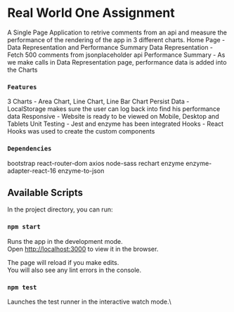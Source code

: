 # Real World One Assignment

A Single Page Application to retrive comments from an api and measure the performance of the rendering of the app in 3 different charts.
Home Page - Data Representation and Performance Summary
Data Representation - Fetch 500 comments from jsonplaceholder api
Performance Summary - As we make calls in Data Representation page, performance data is added into the Charts

### `Features`

3 Charts - Area Chart, Line Chart, Line Bar Chart
Persist Data - LocalStorage makes sure the user can log back into find his performance data
Responsive - Website is ready to be viewed on Mobile, Desktop and Tablets
Unit Testing - Jest and enzyme has been integrated
Hooks - React Hooks was used to create the custom components

### `Dependencies`

bootstrap
react-router-dom
axios
node-sass
rechart
enzyme enzyme-adapter-react-16 enzyme-to-json

## Available Scripts

In the project directory, you can run:

### `npm start`

Runs the app in the development mode.\
Open [http://localhost:3000](http://localhost:3000) to view it in the browser.

The page will reload if you make edits.\
You will also see any lint errors in the console.

### `npm test`

Launches the test runner in the interactive watch mode.\
